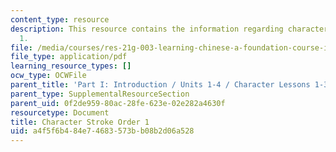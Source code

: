 ```yaml
---
content_type: resource
description: This resource contains the information regarding character stroke order
  1.
file: /media/courses/res-21g-003-learning-chinese-a-foundation-course-in-mandarin-spring-2011/a4f5f6b484e74683573bb08b2d06a528_MITRES_21G_003S11_stroke01.pdf
file_type: application/pdf
learning_resource_types: []
ocw_type: OCWFile
parent_title: 'Part I: Introduction / Units 1-4 / Character Lessons 1-3'
parent_type: SupplementalResourceSection
parent_uid: 0f2de959-80ac-28fe-623e-02e282a4630f
resourcetype: Document
title: Character Stroke Order 1
uid: a4f5f6b4-84e7-4683-573b-b08b2d06a528
---
```

